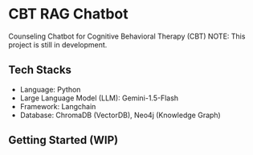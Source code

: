 # CBT RAG Chatbot
Counseling Chatbot for Cognitive Behavioral Therapy (CBT)
NOTE: This project is still in development.

## Tech Stacks
- Language: Python
- Large Language Model (LLM): Gemini-1.5-Flash
- Framework: Langchain
- Database: ChromaDB (VectorDB), Neo4j (Knowledge Graph)

## Getting Started (WIP)

